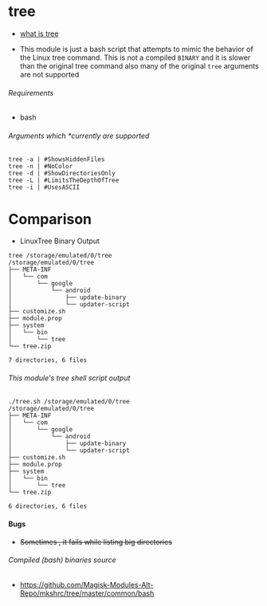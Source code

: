 # tree
- [what is tree](https://en.m.wikipedia.org/wiki/Tree_(command))


- This module is just a bash script that attempts to mimic the behavior of the Linux tree command. This is not a compiled `BINARY` and it is slower than the original tree command also many of the  original `tree` arguments are not supported

###### Requirements
- bash

###### Arguments which *currently are supported
```
tree -a | #ShowsHiddenFiles
tree -n | #NoColor
tree -d | #ShowDirectoriesOnly
tree -L | #LimitsTheDepthOfTree
tree -i | #UsesASCII
```

# Comparison

- LinuxTree Binary Output 

```
tree /storage/emulated/0/tree
/storage/emulated/0/tree
├── META-INF
│   └── com
│       └── google
│           └── android
│               ├── update-binary
│               └── updater-script
├── customize.sh
├── module.prop
├── system
│   └── bin
│       └── tree
└── tree.zip

7 directories, 6 files
```
###### This module's tree shell script output 
```
./tree.sh /storage/emulated/0/tree
/storage/emulated/0/tree
├── META-INF
│   └── com
│       └── google
│           └── android
│               ├── update-binary
│               └── updater-script
├── customize.sh
├── module.prop
├── system
│   └── bin
│       └── tree
└── tree.zip

6 directories, 6 files

```

#### Bugs
- ~~Sometimes , it fails while listing big directories~~


###### Compiled (bash) binaries source
- https://github.com/Magisk-Modules-Alt-Repo/mkshrc/tree/master/common/bash
